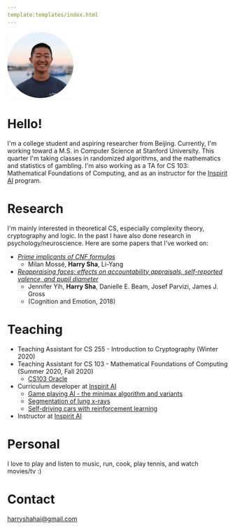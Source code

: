 ```yaml
---
template:templates/index.html
---
```

<img id='image-of-me' src="/imgs/me.png" alt="A picture of me" width=30%>

# Hello! 
I'm a college student and aspiring researcher from Beijing. Currently, I'm working toward a M.S. in Computer Science at Stanford University. This quarter I'm taking classes in randomized algorithms, and the mathematics and statistics of gambling. I'm also working as a TA for CS 103: Mathematical Foundations of Computing, and as an instructor for the [Inspirit AI](https://www.inspiritai.com/) program. 

# Research
I'm mainly interested in theoretical CS, especially complexity theory, cryptography and logic. In the past I have also done research in psychology/neuroscience. Here are some papers that I've worked on:

* [*Prime implicants of CNF formulas*](/resources/cnfs_paper.pdf)
    * Milan Moss&eacute;, **Harry Sha**, Li-Yang
* [*Reappraising faces: effects on accountability appraisals, self-reported valence, and pupil diameter*](https://pubmed.ncbi.nlm.nih.gov/30092708/)
    * Jennifer Yih, **Harry Sha**, Danielle E. Beam, Josef Parvizi, James J. Gross
    * (Cognition and Emotion, 2018) 

# Teaching
* Teaching Assistant for CS 255 - Introduction to Cryptography (Winter 2020)
* Teaching Assistant for CS 103 - Mathematical Foundations of Computing (Summer 2020, Fall 2020)
  * [CS103 Oracle](https://cs103oracle.netlify.app)
* Curriculum developer at [Inspirit AI](https://www.inspiritai.com/)
  * [Game playing AI - the minimax algorithm and variants](https://drive.google.com/file/d/178WCS3ZlQCnMqtIfhuzaTh6nITSp9hS0/view?usp=sharing)
  * [Segmentation of lung x-rays](https://colab.research.google.com/drive/1S7FP0NW02RNROfJh93GN6yMUDWnpUbWk?usp=sharing)
  * [Self-driving cars with reinforcement learning](https://drive.google.com/file/d/1jrDRhS6GzCZs8DfUfwNdI8mw0FZwogj7/view?usp=sharing)
* Instructor at [Inspirit AI](https://www.inspiritai.com/)

# Personal
I love to play and listen to music, run, cook, play tennis, and watch movies/tv :)


# Contact
<a href="mailto:harryshahai@gmail.com">harryshahai@gmail.com</a>

